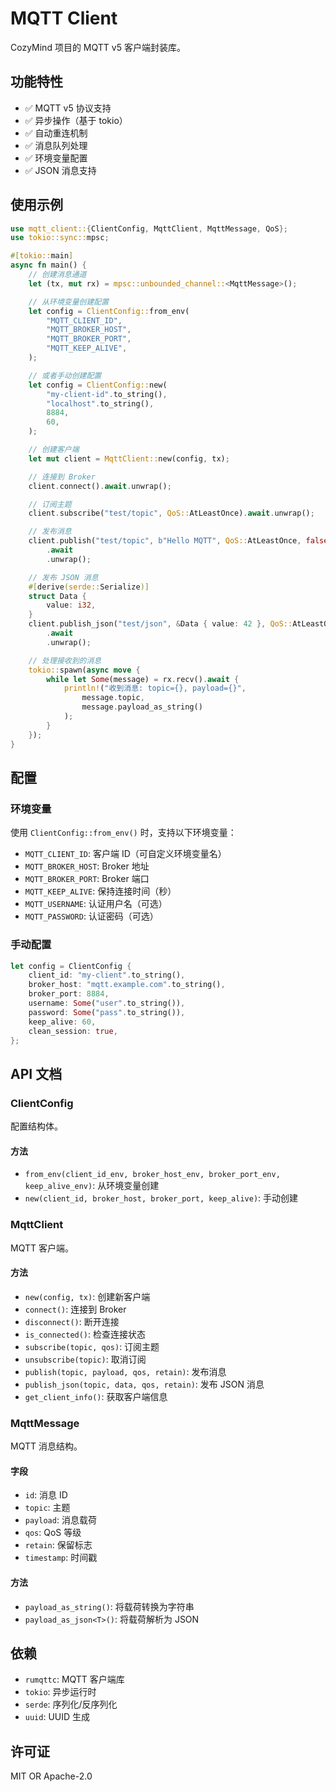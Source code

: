# MQTT Client

CozyMind 项目的 MQTT v5 客户端封装库。

## 功能特性

- ✅ MQTT v5 协议支持
- ✅ 异步操作（基于 tokio）
- ✅ 自动重连机制
- ✅ 消息队列处理
- ✅ 环境变量配置
- ✅ JSON 消息支持

## 使用示例

```rust
use mqtt_client::{ClientConfig, MqttClient, MqttMessage, QoS};
use tokio::sync::mpsc;

#[tokio::main]
async fn main() {
    // 创建消息通道
    let (tx, mut rx) = mpsc::unbounded_channel::<MqttMessage>();

    // 从环境变量创建配置
    let config = ClientConfig::from_env(
        "MQTT_CLIENT_ID",
        "MQTT_BROKER_HOST",
        "MQTT_BROKER_PORT",
        "MQTT_KEEP_ALIVE",
    );

    // 或者手动创建配置
    let config = ClientConfig::new(
        "my-client-id".to_string(),
        "localhost".to_string(),
        8884,
        60,
    );

    // 创建客户端
    let mut client = MqttClient::new(config, tx);

    // 连接到 Broker
    client.connect().await.unwrap();

    // 订阅主题
    client.subscribe("test/topic", QoS::AtLeastOnce).await.unwrap();

    // 发布消息
    client.publish("test/topic", b"Hello MQTT", QoS::AtLeastOnce, false)
        .await
        .unwrap();

    // 发布 JSON 消息
    #[derive(serde::Serialize)]
    struct Data {
        value: i32,
    }
    client.publish_json("test/json", &Data { value: 42 }, QoS::AtLeastOnce, false)
        .await
        .unwrap();

    // 处理接收到的消息
    tokio::spawn(async move {
        while let Some(message) = rx.recv().await {
            println!("收到消息: topic={}, payload={}", 
                message.topic, 
                message.payload_as_string()
            );
        }
    });
}
```

## 配置

### 环境变量

使用 `ClientConfig::from_env()` 时，支持以下环境变量：

- `MQTT_CLIENT_ID`: 客户端 ID（可自定义环境变量名）
- `MQTT_BROKER_HOST`: Broker 地址
- `MQTT_BROKER_PORT`: Broker 端口
- `MQTT_KEEP_ALIVE`: 保持连接时间（秒）
- `MQTT_USERNAME`: 认证用户名（可选）
- `MQTT_PASSWORD`: 认证密码（可选）

### 手动配置

```rust
let config = ClientConfig {
    client_id: "my-client".to_string(),
    broker_host: "mqtt.example.com".to_string(),
    broker_port: 8884,
    username: Some("user".to_string()),
    password: Some("pass".to_string()),
    keep_alive: 60,
    clean_session: true,
};
```

## API 文档

### ClientConfig

配置结构体。

#### 方法

- `from_env(client_id_env, broker_host_env, broker_port_env, keep_alive_env)`: 从环境变量创建
- `new(client_id, broker_host, broker_port, keep_alive)`: 手动创建

### MqttClient

MQTT 客户端。

#### 方法

- `new(config, tx)`: 创建新客户端
- `connect()`: 连接到 Broker
- `disconnect()`: 断开连接
- `is_connected()`: 检查连接状态
- `subscribe(topic, qos)`: 订阅主题
- `unsubscribe(topic)`: 取消订阅
- `publish(topic, payload, qos, retain)`: 发布消息
- `publish_json(topic, data, qos, retain)`: 发布 JSON 消息
- `get_client_info()`: 获取客户端信息

### MqttMessage

MQTT 消息结构。

#### 字段

- `id`: 消息 ID
- `topic`: 主题
- `payload`: 消息载荷
- `qos`: QoS 等级
- `retain`: 保留标志
- `timestamp`: 时间戳

#### 方法

- `payload_as_string()`: 将载荷转换为字符串
- `payload_as_json<T>()`: 将载荷解析为 JSON

## 依赖

- `rumqttc`: MQTT 客户端库
- `tokio`: 异步运行时
- `serde`: 序列化/反序列化
- `uuid`: UUID 生成

## 许可证

MIT OR Apache-2.0

